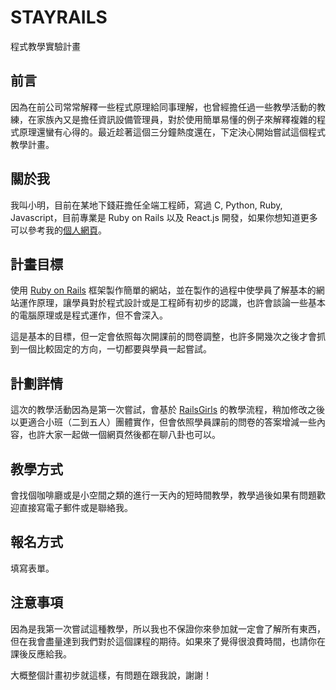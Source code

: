 # STAYRAILS

程式教學實驗計畫

## 前言

因為在前公司常常解釋一些程式原理給同事理解，也曾經擔任過一些教學活動的教練，在家族內又是擔任資訊設備管理員，對於使用簡單易懂的例子來解釋複雜的程式原理還蠻有心得的。最近趁著這個三分鐘熱度還在，下定決心開始嘗試這個程式教學計畫。

## 關於我

我叫小明，目前在某地下錢莊擔任全端工程師，寫過 C, Python, Ruby, Javascript，目前專業是 Ruby on Rails 以及 React.js 開發，如果你想知道更多可以參考我的[個人網頁][bugtender]。

## 計畫目標

使用 [Ruby on Rails][rails] 框架製作簡單的網站，並在製作的過程中使學員了解基本的網站運作原理，讓學員對於程式設計或是工程師有初步的認識，也許會談論一些基本的電腦原理或是程式運作，但不會深入。

這是基本的目標，但一定會依照每次開課前的問卷調整，也許多開幾次之後才會抓到一個比較固定的方向，一切都要與學員一起嘗試。

## 計劃詳情

這次的教學活動因為是第一次嘗試，會基於 [RailsGirls][railsgirls] 的教學流程，稍加修改之後以更適合小班（二到五人）團體實作，但會依照學員課前的問卷的答案增減一些內容，也許大家一起做一個網頁然後都在聊八卦也可以。

## 教學方式

會找個咖啡廳或是小空間之類的進行一天內的短時間教學，教學過後如果有問題歡迎直接寫電子郵件或是聯絡我。

## 報名方式

填寫表單。

## 注意事項

因為是我第一次嘗試這種教學，所以我也不保證你來參加就一定會了解所有東西，但在我會盡量達到我們對於這個課程的期待。如果來了覺得很浪費時間，也請你在課後反應給我。

大概整個計畫初步就這樣，有問題在跟我說，謝謝！

[bugtender]: https://bugtender.com/
[rails]: https://rubyonrails.org/
[railsgirls]: https://railsgirls.tw/